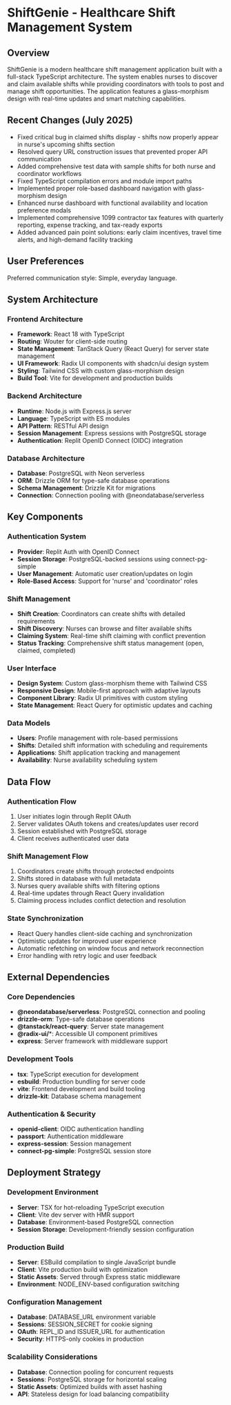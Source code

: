 # ShiftGenie - Healthcare Shift Management System

## Overview

ShiftGenie is a modern healthcare shift management application built with a full-stack TypeScript architecture. The system enables nurses to discover and claim available shifts while providing coordinators with tools to post and manage shift opportunities. The application features a glass-morphism design with real-time updates and smart matching capabilities.

## Recent Changes (July 2025)

- Fixed critical bug in claimed shifts display - shifts now properly appear in nurse's upcoming shifts section
- Resolved query URL construction issues that prevented proper API communication
- Added comprehensive test data with sample shifts for both nurse and coordinator workflows
- Fixed TypeScript compilation errors and module import paths
- Implemented proper role-based dashboard navigation with glass-morphism design
- Enhanced nurse dashboard with functional availability and location preference modals
- Implemented comprehensive 1099 contractor tax features with quarterly reporting, expense tracking, and tax-ready exports
- Added advanced pain point solutions: early claim incentives, travel time alerts, and high-demand facility tracking

## User Preferences

Preferred communication style: Simple, everyday language.

## System Architecture

### Frontend Architecture
- **Framework**: React 18 with TypeScript
- **Routing**: Wouter for client-side routing
- **State Management**: TanStack Query (React Query) for server state management
- **UI Framework**: Radix UI components with shadcn/ui design system
- **Styling**: Tailwind CSS with custom glass-morphism design
- **Build Tool**: Vite for development and production builds

### Backend Architecture
- **Runtime**: Node.js with Express.js server
- **Language**: TypeScript with ES modules
- **API Pattern**: RESTful API design
- **Session Management**: Express sessions with PostgreSQL storage
- **Authentication**: Replit OpenID Connect (OIDC) integration

### Database Architecture
- **Database**: PostgreSQL with Neon serverless
- **ORM**: Drizzle ORM for type-safe database operations
- **Schema Management**: Drizzle Kit for migrations
- **Connection**: Connection pooling with @neondatabase/serverless

## Key Components

### Authentication System
- **Provider**: Replit Auth with OpenID Connect
- **Session Storage**: PostgreSQL-backed sessions using connect-pg-simple
- **User Management**: Automatic user creation/updates on login
- **Role-Based Access**: Support for 'nurse' and 'coordinator' roles

### Shift Management
- **Shift Creation**: Coordinators can create shifts with detailed requirements
- **Shift Discovery**: Nurses can browse and filter available shifts
- **Claiming System**: Real-time shift claiming with conflict prevention
- **Status Tracking**: Comprehensive shift status management (open, claimed, completed)

### User Interface
- **Design System**: Custom glass-morphism theme with Tailwind CSS
- **Responsive Design**: Mobile-first approach with adaptive layouts
- **Component Library**: Radix UI primitives with custom styling
- **State Management**: React Query for optimistic updates and caching

### Data Models
- **Users**: Profile management with role-based permissions
- **Shifts**: Detailed shift information with scheduling and requirements
- **Applications**: Shift application tracking and management
- **Availability**: Nurse availability scheduling system

## Data Flow

### Authentication Flow
1. User initiates login through Replit OAuth
2. Server validates OAuth tokens and creates/updates user record
3. Session established with PostgreSQL storage
4. Client receives authenticated user data

### Shift Management Flow
1. Coordinators create shifts through protected endpoints
2. Shifts stored in database with full metadata
3. Nurses query available shifts with filtering options
4. Real-time updates through React Query invalidation
5. Claiming process includes conflict detection and resolution

### State Synchronization
- React Query handles client-side caching and synchronization
- Optimistic updates for improved user experience
- Automatic refetching on window focus and network reconnection
- Error handling with retry logic and user feedback

## External Dependencies

### Core Dependencies
- **@neondatabase/serverless**: PostgreSQL connection and pooling
- **drizzle-orm**: Type-safe database operations
- **@tanstack/react-query**: Server state management
- **@radix-ui/***: Accessible UI component primitives
- **express**: Server framework with middleware support

### Development Tools
- **tsx**: TypeScript execution for development
- **esbuild**: Production bundling for server code
- **vite**: Frontend development and build tooling
- **drizzle-kit**: Database schema management

### Authentication & Security
- **openid-client**: OIDC authentication handling
- **passport**: Authentication middleware
- **express-session**: Session management
- **connect-pg-simple**: PostgreSQL session store

## Deployment Strategy

### Development Environment
- **Server**: TSX for hot-reloading TypeScript execution
- **Client**: Vite dev server with HMR support
- **Database**: Environment-based PostgreSQL connection
- **Session Storage**: Development-friendly session configuration

### Production Build
- **Server**: ESBuild compilation to single JavaScript bundle
- **Client**: Vite production build with optimization
- **Static Assets**: Served through Express static middleware
- **Environment**: NODE_ENV-based configuration switching

### Configuration Management
- **Database**: DATABASE_URL environment variable
- **Sessions**: SESSION_SECRET for cookie signing
- **OAuth**: REPL_ID and ISSUER_URL for authentication
- **Security**: HTTPS-only cookies in production

### Scalability Considerations
- **Database**: Connection pooling for concurrent requests
- **Sessions**: PostgreSQL storage for horizontal scaling
- **Static Assets**: Optimized builds with asset hashing
- **API**: Stateless design for load balancing compatibility